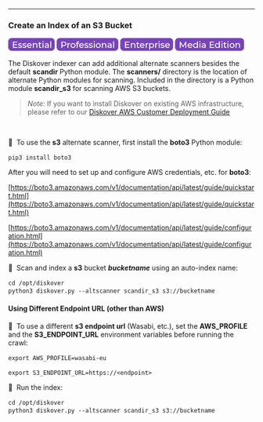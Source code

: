 ___
### Create an Index of an S3 Bucket

![Image: Essential Edition Label](images/button_edition_essential.png)&nbsp;![Image: Professional Edition Label](images/button_edition_professional.png)&nbsp;![Image: Enterprise Edition Label](images/button_edition_enterprise.png)&nbsp;![Image: AJA Diskover Media Edition Label](images/button_edition_media.png)

The Diskover indexer can add additional alternate scanners besides the default **scandir** Python module. The **scanners/** directory is the location of alternate Python modules for scanning. Included in the directory is a Python module **scandir_s3** for scanning AWS S3 buckets.

>_Note:_ If you want to install Diskover on existing AWS infrastructure, please refer to our [Diskover AWS Customer Deployment Guide](https://docs.diskoverdata.com/diskover_aws_deployment_guide/)

<br>

🔴 &nbsp;To use the **s3** alternate scanner, first install the **boto3** Python module:

```
pip3 install boto3
```

After you will need to set up and configure AWS credentials, etc. for **boto3**:

[https://boto3.amazonaws.com/v1/documentation/api/latest/guide/quickstart.html](https://boto3.amazonaws.com/v1/documentation/api/latest/guide/quickstart.html)

[https://boto3.amazonaws.com/v1/documentation/api/latest/guide/configuration.html](https://boto3.amazonaws.com/v1/documentation/api/latest/guide/configuration.html)

🔴 &nbsp;Scan and index a **s3** bucket _**bucketname**_ using an auto-index name:

```
cd /opt/diskover
python3 diskover.py --altscanner scandir_s3 s3://bucketname
```

#### Using Different Endpoint URL (other than AWS)

🔴 &nbsp;To use a different **s3 endpoint url** (Wasabi, etc.), set the **AWS_PROFILE** and the **S3_ENDPOINT_URL** environment variables before running the crawl:

```
export AWS_PROFILE=wasabi-eu
```
```
export S3_ENDPOINT_URL=https://<endpoint>
```

🔴 &nbsp;Run the index:

```
cd /opt/diskover
python3 diskover.py --altscanner scandir_s3 s3://bucketname
```
